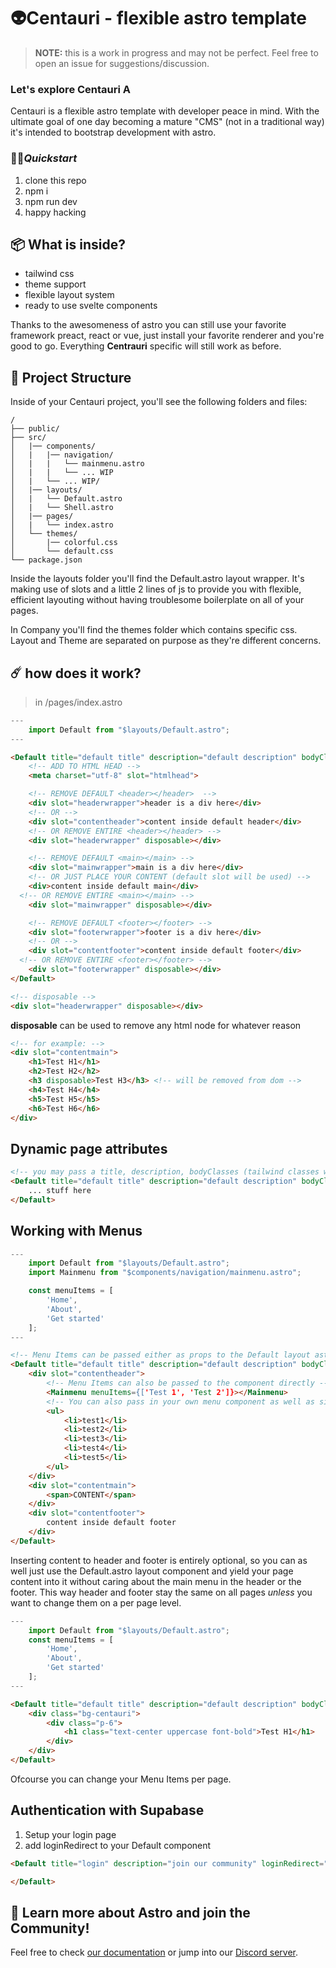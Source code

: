 # 👽Centauri - flexible astro template

> **NOTE:** this is a work in progress and may not be perfect. Feel free to open an issue for suggestions/discussion.

### **Let's explore Centauri A**

Centauri is a flexible astro template with developer peace in mind. With the ultimate goal of one day becoming a mature "CMS" (not in a traditional way) it's intended to bootstrap development with astro.

### 🧑‍🚀*Quickstart*

1. clone this repo  
2. npm i  
3. npm run dev
4. happy hacking

## 📦 What is inside?

- tailwind css
- theme support
- flexible layout system
- ready to use svelte components

Thanks to the awesomeness of astro you can still use your favorite framework preact, react or vue, just install your favorite renderer and you're good to go. Everything **Centrauri** specific will still work as before.

## 🚀 Project Structure

Inside of your Centauri project, you'll see the following folders and files:

```
/
├── public/
├── src/
│   |── components/
│   |   |── navigation/
│   |   |   └── mainmenu.astro
│   |   |   └── ... WIP
│   |   └── ... WIP/
│   |── layouts/
│   |   └── Default.astro
│   |   └── Shell.astro
│   |── pages/
│   |   └── index.astro
│   └── themes/
│       |── colorful.css
│       └── default.css
└── package.json
```
Inside the layouts folder you'll find the Default.astro layout wrapper. It's making use of slots and a little 2 lines of js to provide you with flexible, efficient layouting without having troublesome boilerplate on all of your pages.

In Company you'll find the themes folder which contains specific css. Layout and Theme are separated on purpose as they're different concerns.

## ☄️ how does it work?
> in /pages/index.astro
```js
---
	import Default from "$layouts/Default.astro";
---
```
```html
<Default title="default title" description="default description" bodyClasses="default">
 	<!-- ADD TO HTML HEAD --> 
	<meta charset="utf-8" slot="htmlhead">

 	<!-- REMOVE DEFAULT <header></header>  --> 
	<div slot="headerwrapper">header is a div here</div>
	<!-- OR -->
	<div slot="contentheader">content inside default header</div>
	<!-- OR REMOVE ENTIRE <header></header> -->
	<div slot="headerwrapper" disposable></div>

 	<!-- REMOVE DEFAULT <main></main> -->
	<div slot="mainwrapper">main is a div here</div>
	<!-- OR JUST PLACE YOUR CONTENT (default slot will be used) -->
	<div>content inside default main</div>
  <!-- OR REMOVE ENTIRE <main></main> -->
	<div slot="mainwrapper" disposable></div>

 	<!-- REMOVE DEFAULT <footer></footer> -->
	<div slot="footerwrapper">footer is a div here</div>
	<!-- OR -->
	<div slot="contentfooter">content inside default footer</div>
  <!-- OR REMOVE ENTIRE <footer></footer> -->
	<div slot="footerwrapper" disposable></div>
</Default>

<!-- disposable -->
<div slot="headerwrapper" disposable></div> 
```
**disposable** can be used to remove any html node for whatever reason
```html
<!-- for example: -->
<div slot="contentmain">
	<h1>Test H1</h1>
	<h2>Test H2</h2>
	<h3 disposable>Test H3</h3> <!-- will be removed from dom -->
	<h4>Test H4</h4>
	<h5>Test H5</h5>
	<h6>Test H6</h6>
</div>
```
## Dynamic page attributes
```html
<!-- you may pass a title, description, bodyClasses (tailwind classes work too!) or the theme to use (themes folder) into the Default layout component -->
<Default title="default title" description="default description" bodyClasses="bg-red-600" theme="colorful">
    ... stuff here
</Default>
```

## Working with Menus
```js
---
	import Default from "$layouts/Default.astro";
	import Mainmenu from "$components/navigation/mainmenu.astro";

	const menuItems = [
		'Home',
		'About',
		'Get started'
	];
---
```
```html
<!-- Menu Items can be passed either as props to the Default layout astro component -->
<Default title="default title" description="default description" bodyClasses="default" theme="colorful" menuItems={menuItems}>
	<div slot="contentheader">
		<!-- Menu Items can also be passed to the component directly -->
		<Mainmenu menuItems={['Test 1', 'Test 2']}></Mainmenu>
		<!-- You can also pass in your own menu component as well as simple html -->
		<ul>
			<li>test1</li>
			<li>test2</li>
			<li>test3</li>
			<li>test4</li>
			<li>test5</li>
		</ul>
	</div>
	<div slot="contentmain">
		<span>CONTENT</span>
	</div>
	<div slot="contentfooter">
		content inside default footer
	</div>
</Default>
```
Inserting content to header and footer is entirely optional, so you can as well just use the Default.astro layout component and yield your page content into it without caring about the main menu in the header or the footer. This way header and footer stay the same on all pages *unless* you want to change them on a per page level.

```js
---
	import Default from "$layouts/Default.astro";
	const menuItems = [
		'Home',
		'About',
		'Get started'
	];
---
```
```html
<Default title="default title" description="default description" bodyClasses="default" menuItems={menuItems}>
	<div class="bg-centauri">
		<div class="p-6">
			<h1 class="text-center uppercase font-bold">Test H1</h1>
		</div>
	</div>
</Default>
```
Ofcourse you can change your Menu Items per page.  

## Authentication with Supabase

1. Setup your login page
2. add loginRedirect to your Default component

```html
<Default title="login" description="join our community" loginRedirect="/docs" loginPageSlug="/myloginpage">

</Default>
```

## 👀 Learn more about Astro and join the Community!  

Feel free to check [our documentation](https://github.com/withastro/astro) or jump into our [Discord server](https://astro.build/chat).
